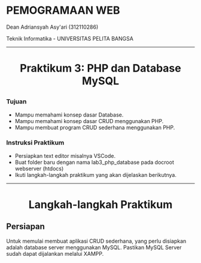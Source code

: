 # PEMOGRAMAAN WEB
Dean Adriansyah Asy'ari (312110286)

Teknik Informatika - UNIVERSITAS PELITA BANGSA

---
# <p align="center">Praktikum 3: PHP dan Database MySQL</p>

### Tujuan
* Mampu memahami konsep dasar Database.
* Mampu memahami konsep dasar CRUD menggunakan PHP.
* Mampu membuat program CRUD sederhana menggunakan PHP.

### Instruksi Praktikum
* Persiapkan text editor misalnya VSCode.
* Buat folder baru dengan nama lab3_php_database pada docroot webserver (htdocs)
* Ikuti langkah-langkah praktikum yang akan dijelaskan berikutnya.


---
# <p align="center">Langkah-langkah Praktikum</p>
## Persiapan
Untuk memulai membuat aplikasi CRUD sederhana, yang perlu disiapkan adalah database server
menggunakan MySQL. Pastikan MySQL Server sudah dapat dijalankan melalui XAMPP.

